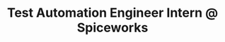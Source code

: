 ---
title: Test Automation Engineer Intern @ Spiceworks
type: work
description: 
from: "2015-05-15"
to: "2015-08-15"
where: Austin, TX
employer: Spiceworks
position: Test Automation Engineer Intern
current: false
published: true
---